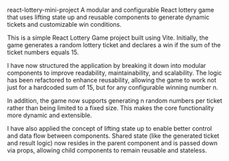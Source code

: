  react-lottery-mini-project
A modular and configurable React lottery game that uses lifting state up and reusable components to generate dynamic tickets and customizable win conditions.

This is a simple React Lottery Game project built using Vite. Initially, the game generates a random lottery ticket and declares a win if the sum of the ticket numbers equals 15.

I have now structured the application by breaking it down into modular components to improve readability, maintainability, and scalability. The logic has been refactored to enhance reusability, allowing the game to work not just for a hardcoded sum of 15, but for any configurable winning number n.

In addition, the game now supports generating n random numbers per ticket rather than being limited to a fixed size. This makes the core functionality more dynamic and extensible.

I have also applied the concept of lifting state up to enable better control and data flow between components. Shared state (like the generated ticket and result logic) now resides in the parent component and is passed down via props, allowing child components to remain reusable and stateless.

